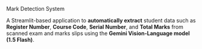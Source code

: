 Mark Detection System

A Streamlit-based application to **automatically extract** student data such as **Register Number**, **Course Code**, **Serial Number**, and **Total Marks** from scanned exam and marks slips using the **Gemini Vision-Language model (1.5 Flash)**.
